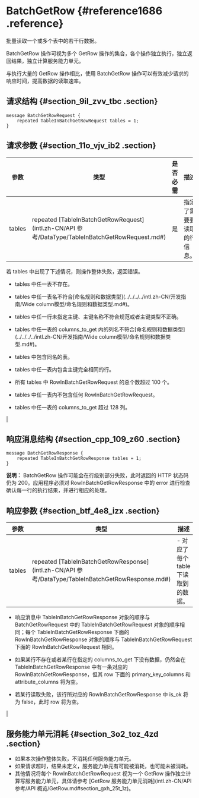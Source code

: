 # BatchGetRow {#reference1686 .reference}

批量读取一个或多个表中的若干行数据。

BatchGetRow 操作可视为多个 GetRow 操作的集合，各个操作独立执行，独立返回结果，独立计算服务能力单元。

与执行大量的 GetRow 操作相比，使用 BatchGetRow 操作可以有效减少请求的响应时间，提高数据的读取速率。

## 请求结构 {#section_9il_zvv_tbc .section}

``` {#codeblock_8n1_axy_w8w .language-pb}
message BatchGetRowRequest {
    repeated TableInBatchGetRowRequest tables = 1;
}           
```

## 请求参数 {#section_11o_vjv_ib2 .section}

|参数|类型|是否必需|描述|
|--|--|----|--|
|tables|repeated [TableInBatchGetRowRequest](intl.zh-CN/API 参考/DataType/TableInBatchGetRowRequest.md#)|是| 指定了需要要读取的行信息。

 若 tables 中出现了下述情况，则操作整体失败，返回错误。

 -   tables 中任一表不存在。

-   tables 中任一表名不符合[命名规则和数据类型](../../../../intl.zh-CN/开发指南/Wide column模型/命名规则和数据类型.md#)。

-   tables 中任一行未指定主键、主键名称不符合规范或者主键类型不正确。

-   tables 中任一表的 columns\_to\_get 内的列名不符合[命名规则和数据类型](../../../../intl.zh-CN/开发指南/Wide column模型/命名规则和数据类型.md#)。

-   tables 中包含同名的表。

-   tables 中任一表内包含主键完全相同的行。

-   所有 tables 中 RowInBatchGetRowRequest 的总个数超过 100 个。

-   tables 中任一表内不包含任何 RowInBatchGetRowRequest。

-   tables 中任一表的 columns\_to\_get 超过 128 列。


 |

## 响应消息结构 {#section_cpp_109_z60 .section}

``` {#codeblock_gj2_v9s_92n .language-pb}
message BatchGetRowResponse {
    repeated TableInBatchGetRowResponse tables = 1;
}          
```

**说明：** BatchGetRow 操作可能会在行级别部分失败，此时返回的 HTTP 状态码仍为 200。应用程序必须对 RowInBatchGetRowResponse 中的 error 进行检查确认每一行的执行结果，并进行相应的处理。

## 响应参数 {#section_btf_4e8_izx .section}

|参数|类型|描述|
|--|--|--|
|tables|repeated [TableInBatchGetRowResponse](intl.zh-CN/API 参考/DataType/TableInBatchGetRowResponse.md#)| -   对应了每个 table 下读取到的数据。

-   响应消息中 TableInBatchGetRowResponse 对象的顺序与 BatchGetRowRequest 中的 TableInBatchGetRowRequest 对象的顺序相同；每个 TableInBatchGetRowResponse 下面的 RowInBatchGetRowResponse 对象的顺序与 TableInBatchGetRowRequest 下面的 RowInBatchGetRowRequest 相同。

-   如果某行不存在或者某行在指定的 columns\_to\_get 下没有数据，仍然会在 TableInBatchGetRowResponse 中有一条对应的 RowInBatchGetRowResponse，但其 row 下面的 primary\_key\_columns 和 attribute\_columns 将为空。

-   若某行读取失败，该行所对应的 RowInBatchGetRowResponse 中 is\_ok 将为 false，此时 row 将为空。


 |

## 服务能力单元消耗 {#section_3o2_toz_4zd .section}

-   如果本次操作整体失败，不消耗任何服务能力单元。
-   如果请求超时，结果未定义，服务能力单元有可能被消耗，也可能未被消耗。
-   其他情况将每个 RowInBatchGetRowRequest 视为一个 GetRow 操作独立计算写服务能力单元，具体请参考 [GetRow 服务能力单元消耗](intl.zh-CN/API 参考/API 概览/GetRow.md#section_gxh_25t_1z)。

